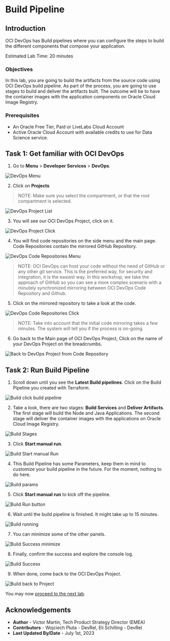 # Build Pipeline

## Introduction

OCI DevOps has Build pipelines where you can configure the steps to build the different components that compose your application.

Estimated Lab Time: 20 minutes

### Objectives

In this lab, you are going to build the artifacts from the source code using OCI DevOps build pipeline. As part of the process, you are going to use stages to build and deliver the artifacts built. The outcome will be to have the container images with the application components on Oracle Cloud Image Registry.

### Prerequisites

* An Oracle Free Tier, Paid or LiveLabs Cloud Account
* Active Oracle Cloud Account with available credits to use for Data Science service.

## Task 1: Get familiar with OCI DevOps

1. Go to **Menu** > **Developer Services** > **DevOps**.
  
  ![DevOps Menu](images/devops-menu.png)

2. Click on **Projects**

  > NOTE: Make sure you select the compartment, or that the root compartment is selected.
  
  ![DevOps Project List](images/devops-project-list.png)

3. You will see our OCI DevOps Project, click on it.

  ![DevOps Project Click](images/devops-project-click.png)

4. You will find code repositories on the side menu and the main page. Code Repositories contain the mirrored GitHub Repository.

  ![DevOps Code Repositories Menu](images/devops-project-code-repositories.png)

  > NOTE: OCI DevOps can host your code without the need of GitHub or any other git service. This is the preferred way, for security and integration, it is the easiest way. In this workshop, we take the approach of GitHub so you can see a more complex scenario with a minutely synchronized mirroring between OCI DevOps Code Repository and Github.

5. Click on the mirrored repository to take a look at the code.

  ![DevOps Code Repositories Click](images/devops-project-code-repositories-click.png)

  > NOTE: Take into account that the initial code mirroring takes a few minutes. The system will tell you if the process is on-going.

6. Go back to the Main page of OCI DevOps Project, Click on the name of your DevOps Project on the breadcrumbs.

  ![Back to DevOps Project from Code Repository](images/devops-code-repository-back.png)

## Task 2: Run Build Pipeline

1. Scroll down until you see the **Latest Build pipelines**. Click on the Build Pipeline you created with Terraform.

  ![Build click build pipeline](images/devops-build-click-buildpipeline.png)

2. Take a look, there are two stages: **Build Services** and **Deliver Artifacts**. The first stage will build the Node and Java Applications. The second stage will deliver the container images with the applications on Oracle Cloud Image Registry.

  ![Build Stages](images/build-stages.png)

3. Click **Start manual run**.

  ![Build Start manual Run](images/build-stages-start-manual-run.png)

4. This Build Pipeline has some Parameters, keep them in mind to customize your build pipeline in the future. For the moment, nothing to do here.

  ![Build params](images/build-params.png)

5. Click **Start manual run** to kick off the pipeline.

  ![Build Run button](images/build-run-button.png)

6. Wait until the build pipeline is finished. It might take up to 15 minutes.

  ![Build running](images/build-running.png)

7. You can minimize some of the other panels.

  ![Build Success minimize](images/build-success-minimize.png)

8. Finally, confirm the success and explore the console log.

  ![Build Success](images/build-success.png)

9.  When done, come back to the OCI DevOps Project.

  ![Build back to Project](images/build-back.png)

You may now [proceed to the next lab](#next).

## Acknowledgements

* **Author** - Victor Martin, Tech Product Strategy Director (EMEA)
* **Contributors** - Wojciech Pluta - DevRel, Eli Schilling - DevRel
* **Last Updated By/Date** - July 1st, 2023